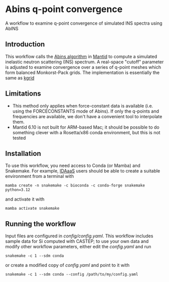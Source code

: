 # Abins q-point convergence

A workflow to examine q-point convergence of simulated INS spectra using AbINS

## Introduction
This workflow calls the [Abins algorithm](https://docs.mantidproject.org/nightly/algorithms/Abins-v1.html) in [Mantid](https://www.mantidproject.org/) to compute a simulated inelastic neutron scattering (INS) spectrum.
A real-space "cutoff" parameter is adjusted to examine convergence over a series of q-point meshes which form balanced Monkorst-Pack grids. The implementation is essentially the same as [kgrid](https://github.com/wmd-group/kgrid)

## Limitations
- This method only applies when force-constant data is available (i.e. using the FORCECONSTANTS mode of Abins). If only the q-points and frequencies are available, we don't have a convenient tool to interpolate them.
- Mantid 6.10 is not built for ARM-based Mac; it should be possible to do something clever with a Rosetta/x86 conda environment, but this is not tested

## Installation
To use this workflow, you need access to Conda (or Mamba) and Snakemake. For example, [IDAaaS](https://isis.analysis.stfc.ac.uk/) users should be able to create a suitable environment from a terminal with

```
mamba create -n snakemake -c bioconda -c conda-forge snakemake python=3.12
```

and activate it with

```
mamba activate snakemake
```


## Running the workflow

Input files are configured in *config/config.yaml*. This workflow includes sample data for Si computed with CASTEP;
to use your own data and modify other workflow parameters, either edit the *config.yaml* and run

```
snakemake -c 1 --sdm conda
```

or create a modified copy of *config.yaml* and point to it with

```
snakemake -c 1 --sdm conda --config /path/to/my/config.yaml
```
